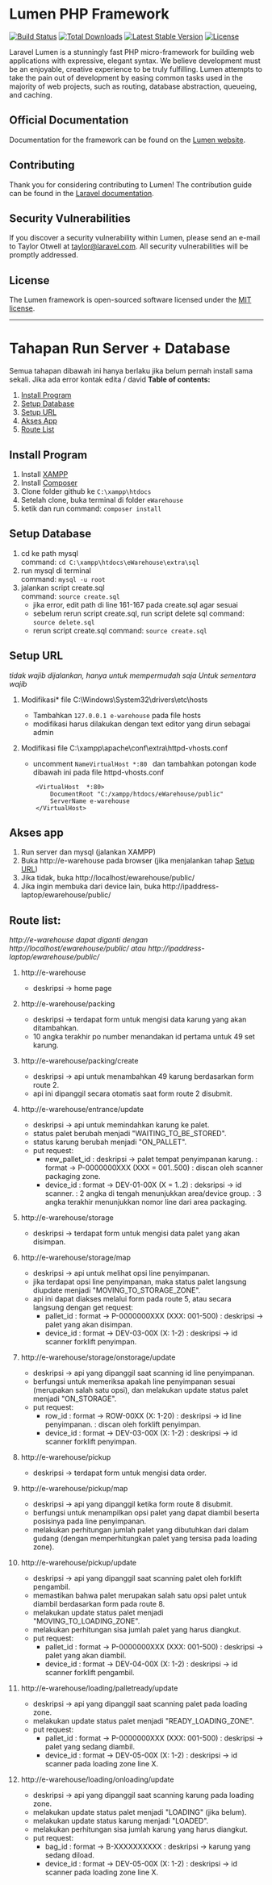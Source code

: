 # Lumen PHP Framework

[![Build Status](https://travis-ci.org/laravel/lumen-framework.svg)](https://travis-ci.org/laravel/lumen-framework)
[![Total Downloads](https://img.shields.io/packagist/dt/laravel/framework)](https://packagist.org/packages/laravel/lumen-framework)
[![Latest Stable Version](https://img.shields.io/packagist/v/laravel/framework)](https://packagist.org/packages/laravel/lumen-framework)
[![License](https://img.shields.io/packagist/l/laravel/framework)](https://packagist.org/packages/laravel/lumen-framework)

Laravel Lumen is a stunningly fast PHP micro-framework for building web applications with expressive, elegant syntax. We believe development must be an enjoyable, creative experience to be truly fulfilling. Lumen attempts to take the pain out of development by easing common tasks used in the majority of web projects, such as routing, database abstraction, queueing, and caching.

## Official Documentation

Documentation for the framework can be found on the [Lumen website](https://lumen.laravel.com/docs).

## Contributing

Thank you for considering contributing to Lumen! The contribution guide can be found in the [Laravel documentation](https://laravel.com/docs/contributions).

## Security Vulnerabilities

If you discover a security vulnerability within Lumen, please send an e-mail to Taylor Otwell at taylor@laravel.com. All security vulnerabilities will be promptly addressed.

## License

The Lumen framework is open-sourced software licensed under the [MIT license](https://opensource.org/licenses/MIT).

---

# Tahapan Run Server + Database 
Semua tahapan dibawah ini hanya berlaku jika belum pernah install sama sekali. Jika ada error kontak edita / david
**Table of contents:**
1. [Install Program](#install-program)
2. [Setup Database](#setup-database)
3. [Setup URL](#setup-url)
4. [Akses App](#akses-app)
5. [Route List](#route-list)

## Install Program
1. Install [XAMPP](https://www.apachefriends.org/index.html) 
2. Install [Composer](https://getcomposer.org/download/)
3. Clone folder github ke `C:\xampp\htdocs`
4. Setelah clone, buka terminal di folder `eWarehouse`
5. ketik dan run command: `composer install`

## Setup Database
1.	cd ke path mysql <br> command: `cd C:\xampp\htdocs\eWarehouse\extra\sql`
2.	run mysql di terminal <br> command: `mysql -u root`
3.	jalankan script create.sql <br> command: `source create.sql`
	- jika error, edit path di line 161-167 pada create.sql agar sesuai
	- sebelum rerun script create.sql, run script delete sql
		command: `source delete.sql`
	- rerun script create.sql
		command: `source create.sql`

## Setup URL
*tidak wajib dijalankan, hanya untuk mempermudah saja*
*Untuk sementara wajib*
1.	Modifikasi* file C:\Windows\System32\drivers\etc\hosts
	- Tambahkan `127.0.0.1 e-warehouse` pada file hosts
	- modifikasi harus dilakukan dengan text editor yang dirun sebagai admin

2.	Modifikasi file C:\xampp\apache\conf\extra\httpd-vhosts.conf
	- uncomment `NameVirtualHost *:80 ` dan tambahkan potongan kode dibawah ini pada file httpd-vhosts.conf
	```	
		<VirtualHost  *:80>
		    DocumentRoot "C:/xampp/htdocs/eWarehouse/public"
		    ServerName e-warehouse
		</VirtualHost>
	``` 

## Akses app
1.	Run server dan mysql (jalankan XAMPP)
2.	Buka http://e-warehouse pada browser (jika menjalankan tahap [Setup URL](#setupurl))
3. Jika tidak, buka http://localhost/ewarehouse/public/ 
4. Jika ingin membuka dari device lain, buka http://ipaddress-laptop/ewarehouse/public/

## Route list:
*http://e-warehouse dapat diganti dengan http://localhost/ewarehouse/public/ atau http://ipaddress-laptop/ewarehouse/public/*

1.	http://e-warehouse
	-	deskripsi &rightarrow; home page

2.	http://e-warehouse/packing
	-	deskripsi &rightarrow; terdapat form untuk mengisi data karung yang akan ditambahkan.
	- 10 angka terakhir po number menandakan id pertama untuk 49 set karung.

3.	http://e-warehouse/packing/create
	-	deskripsi &rightarrow; api untuk menambahkan 49 karung berdasarkan form route 2.
	- api ini dipanggil secara otomatis saat form route 2 disubmit.

4.	http://e-warehouse/entrance/update
	-	deskripsi &rightarrow; api untuk memindahkan karung ke palet.
	- status palet berubah menjadi "WAITING_TO_BE_STORED".
	- status karung berubah menjadi "ON_PALLET".
	- put request:
		- new_pallet_id
		: deskripsi &rightarrow; palet tempat penyimpanan karung. 
		:	format &rightarrow; P-0000000XXX (XXX = 001..500)
		: discan oleh scanner packaging zone.
		- device_id
		: format &rightarrow; DEV-01-00X (X = 1..2)
		:	deksripsi &rightarrow; id scanner.
		: 2 angka di tengah menunjukkan area/device group.
		: 3 angka terakhir menunjukkan nomor line dari area packaging.

5.	http://e-warehouse/storage
	- deskripsi &rightarrow; terdapat form untuk mengisi data palet yang akan disimpan.

6.	http://e-warehouse/storage/map
	-	deskripsi &rightarrow; api untuk melihat opsi line penyimpanan.
	- jika terdapat opsi line penyimpanan, maka status palet langsung diupdate menjadi "MOVING_TO_STORAGE_ZONE".
	- api ini dapat diakses melalui form pada route 5, atau secara langsung dengan get request:
		- pallet_id
		: format &rightarrow; P-0000000XXX (XXX: 001-500)
		: deskripsi	&rightarrow; palet yang akan disimpan.
		- device_id
		: format &rightarrow; DEV-03-00X (X: 1-2)
		: deskripsi	&rightarrow; id scanner forklift penyimpan.

7.	http://e-warehouse/storage/onstorage/update
	- deskripsi &rightarrow; api yang dipanggil saat scanning id line penyimpanan.
	- berfungsi untuk memeriksa apakah line penyimpanan sesuai (merupakan salah satu opsi), dan melakukan update status palet menjadi "ON_STORAGE".
	- put request:
		- row_id
		: format &rightarrow; ROW-00XX (X: 1-20)
		: deskripsi &rightarrow; id line penyimpanan.
		: discan oleh forklift penyimpan.
		- device_id
		: format &rightarrow; DEV-03-00X (X: 1-2)
		: deskripsi &rightarrow; id scanner forklift penyimpan.

8.	http://e-warehouse/pickup
	- deskripsi &rightarrow; terdapat form untuk mengisi data order.

9.	http://e-warehouse/pickup/map
	- deskripsi &rightarrow; api yang dipanggil ketika form route 8 disubmit.
	- berfungsi untuk menampilkan opsi palet yang dapat diambil beserta posisinya pada line penyimpanan.
	- melakukan perhitungan jumlah palet yang dibutuhkan dari dalam gudang (dengan memperhitungkan palet yang tersisa pada loading zone).

10.	http://e-warehouse/pickup/update
	- deskripsi &rightarrow; api yang dipanggil saat scanning palet oleh forklift pengambil.
	- memastikan bahwa palet merupakan salah satu opsi palet untuk diambil berdasarkan form pada route 8.
	- melakukan update status palet menjadi "MOVING_TO_LOADING_ZONE".
	- melakukan perhitungan sisa jumlah palet yang harus diangkut.
	- put request:
		- pallet_id
		: format &rightarrow; P-0000000XXX (XXX: 001-500)
		: deskripsi &rightarrow; palet yang akan diambil.
		- device_id
		: format &rightarrow; DEV-04-00X (X: 1-2)
		: deskripsi &rightarrow; id scanner forklift pengambil.

11.	http://e-warehouse/loading/palletready/update
	- deskripsi &rightarrow; api yang dipanggil saat scanning palet pada loading zone.
	- melakukan update status palet menjadi "READY_LOADING_ZONE".
	- put request:
		- pallet_id
		: format &rightarrow; P-0000000XXX (XXX: 001-500)
		: deskripsi &rightarrow; palet yang sedang diambil.
		- device_id
		: format &rightarrow; DEV-05-00X (X: 1-2)
		: deskripsi &rightarrow; id scanner pada loading zone line X.

12.	http://e-warehouse/loading/onloading/update
	- deskripsi &rightarrow; api yang dipanggil saat scanning karung pada loading zone.
	- melakukan update status palet menjadi "LOADING" (jika belum).
	-	melakukan update status karung menjadi "LOADED".
	- melakukan perhitungan sisa jumlah karung yang harus diangkut.
	- put request:
		- bag_id
		: format &rightarrow; B-XXXXXXXXXX
		: deskripsi &rightarrow; karung yang sedang diload.
		- device_id
		: format &rightarrow; DEV-05-00X (X: 1-2)
		: deskripsi &rightarrow; id scanner pada loading zone line X.